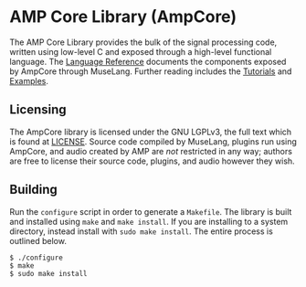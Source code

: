 AMP Core Library (AmpCore)
==========================

The AMP Core Library provides the bulk of the signal processing code, written
using low-level C and exposed through a high-level functional language.
The [Language Reference](doc/index.md) documents the components exposed by
AmpCore through MuseLang. Further reading includes the
[Tutorials](../tut/README.md) and [Examples](../ex/README.md).

## Licensing

The AmpCore library is licensed under the GNU LGPLv3, the full text which is
found at [LICENSE](LICENSE). Source code compiled by MuseLang, plugins run
using AmpCore, and audio created by AMP are _not_ restricted in any way;
authors are free to license their source code, plugins, and audio however they
wish.

## Building

Run the `configure` script in order to generate a `Makefile`. The library is
built and installed using `make` and `make install`. If you are installing to
a system directory, instead install with `sudo make install`. The entire
process is outlined below.

    $ ./configure
    $ make
    $ sudo make install
